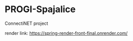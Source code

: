 # PROGI-Spajalice
ConnectiNET project 


render link: https://spring-render-front-final.onrender.com/

